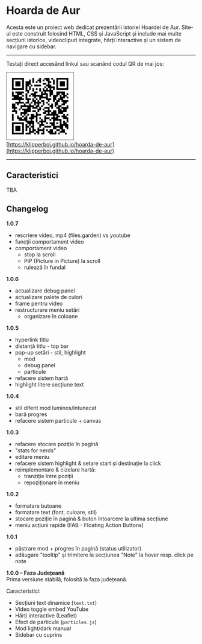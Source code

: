 # Hoarda de Aur

Acesta este un proiect web dedicat prezentării istoriei Hoardei de Aur. Site-ul este construit folosind HTML, CSS și JavaScript și include mai multe secțiuni istorice, videoclipuri integrate, hărți interactive și un sistem de navigare cu sidebar.

---

Testați direct accesând linkul sau scanând codul QR de mai jos:  

<a href="https://klipperboi.github.io/hoarda-de-aur/"><img src="assets/qr.png" alt="QR code" width="180"></a>  
[https://klipperboi.github.io/hoarda-de-aur](https://klipperboi.github.io/hoarda-de-aur)

---

## Caracteristici
TBA

## Changelog

**1.0.7**
- rescriere video, mp4 (files.garden) vs youtube
- funcții comportament video
- comportament video
    - stop la scroll
    - PiP (Picture in Picture) la scroll
    - rulează în fundal

**1.0.6**
- actualizare debug panel
- actualizare palete de culori
- frame pentru video
- restructurare meniu setări
    - organizare în coloane

**1.0.5**
- hyperlink titlu
- distanță titlu - top bar
- pop-up setări - stil, highlight
    - mod
    - debug panel
    - particule
- refacere sistem hartă
- highlight litere secțiune text

**1.0.4**
- stil diferit mod luminos/întunecat
- bară progres
- refacere sistem particule + canvas

**1.0.3**
- refacere stocare poziție în pagină
- "stats for nerds"
- editare meniu
- refacere sistem highlight & setare start și destinație la click
- reimplementare & cizelare hartă:
  - tranziție între poziții
  - repoziționare în meniu

**1.0.2**
- formatare butoane
- formatare text (font, culoare, stil)
- stocare poziție în pagină & buton întoarcere la ultima secțiune
- meniu acțiuni rapide (FAB - Floating Action Buttons)

**1.0.1**
- păstrare mod + progres în pagină (status utilizator)
- adăugare "tooltip" și trimitere la secțiunea "Note" la hover resp. click pe note

**1.0.0 – Faza Județeană**  
Prima versiune stabilă, folosită la faza județeană.

Caracteristici:
- Secțiuni text dinamice (`text.txt`)
- Video toggle embed YouTube
- Hărți interactive (Leaflet)
- Efect de particule (`particles.js`)
- Mod light/dark manual
- Sidebar cu cuprins
